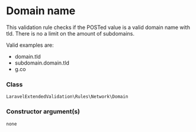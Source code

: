 # Domain name
This validation rule checks if the POSTed value is a valid domain name with tld. There is no a limit on the amount of subdomains.

Valid examples are:

- domain.tld
- subdomain.domain.tld
- g.co

### Class
`LaravelExtendedValidation\Rules\Network\Domain`

### Constructor argument(s)

```php
none
```
